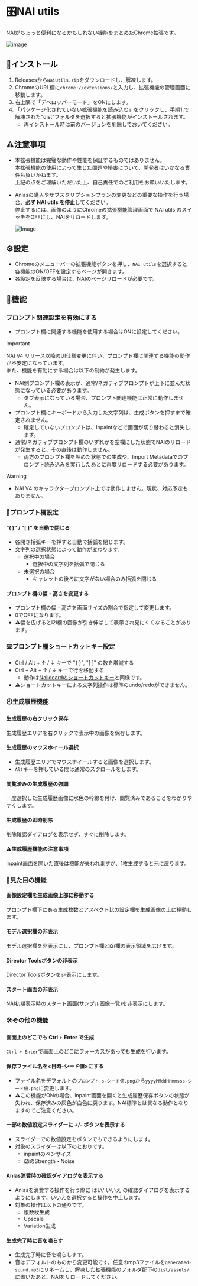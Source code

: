 # 🎛️NAI utils

NAIがちょっと便利になるかもしれない機能をまとめたChrome拡張です。

![image](https://github.com/user-attachments/assets/32779ef8-4f21-4d39-9e82-20824885c01d)

## 📲インストール

1. Releasesから`NaiUtils.zip`をダウンロードし、解凍します。
2. ChromeのURL欄に`chrome://extensions/`と入力し、拡張機能の管理画面に移動します。
3. 右上隅で「デベロッパーモード」をONにします。
4. 「パッケージ化されていない拡張機能を読み込む」をクリックし、手順1.で解凍された"dist"フォルダを選択すると拡張機能がインストールされます。
    - 再インストール時は前のバージョンを削除しておいてください。

## ⚠注意事項

-   本拡張機能は完璧な動作や性能を保証するものではありません。  
    本拡張機能の使用によって生じた問題や損害について、開発者はいかなる責任も負いかねます。  
    上記の点をご理解いただいた上、自己責任でのご利用をお願いいたします。
-   Anlasの購入やサブスクリプションプランの変更などの重要な操作を行う場合、**必ず NAI utils を停止**してください。  
    停止するには、画像のようにChromeの拡張機能管理画面で NAI utils のスイッチをOFFにし、NAIをリロードします。

    ![Image](https://github.com/user-attachments/assets/e1d6a5f6-7a1c-46f0-b0a8-69e3c1ea1e4f)

## ⚙️設定

-   Chromeのメニューバーの拡張機能ボタンを押し、`NAI utils`を選択すると各機能のON/OFFを設定するページが開きます。
-   各設定を反映する場合は、NAIのページリロードが必要です。

## 🧩機能

### プロンプト関連設定を有効にする

-   プロンプト欄に関連する機能を使用する場合はONに設定してください。

> [!IMPORTANT]
> NAI V4 リリース以降のUI仕様変更に伴い、プロンプト欄に関連する機能の動作が不安定になっています。  
> また、機能を有効にする場合は以下の制約が発生します。
>
> -   NAI側プロンプト欄の表示が、通常/ネガティブプロンプトが上下に並んだ状態になっている必要があります。
>     -   タブ表示になっている場合、プロンプト関連機能は正常に動作しません。
> -   プロンプト欄にキーボードから入力した文字列は、生成ボタンを押すまで確定されません。
>     -   確定していないプロンプトは、Inpaintなどで画面が切り替わると消失します。
> -   通常/ネガティブプロンプト欄のいずれかを空欄にした状態でNAIのリロードが発生すると、その直後は動作しません。
>     -   両方のプロンプト欄を埋めた状態での生成や、Import Metadataでのプロンプト読み込みを実行したあとに再度リロードする必要があります。

> [!WARNING]
>
> -   NAI V4 のキャラクタープロンプト上では動作しません。現状、対応予定もありません。

### 📜プロンプト欄設定

#### "( )" / "[ ]" を自動で閉じる

-   各開き括弧キーを押すと自動で括弧を閉じます。
-   文字列の選択状態によって動作が変わります。
    -   選択中の場合
        -   選択中の文字列を括弧で閉じる
    -   未選択の場合
        -   キャレットの後ろに文字がない場合のみ括弧を閉じる

#### プロンプト欄の幅・高さを変更する

-   プロンプト欄の幅・高さを画面サイズの割合で指定して変更します。
-   0でOFFになります。
-   ⚠️幅を広げるとi2i欄の画像が引き伸ばして表示され見にくくなることがあります。

### ⌨️プロンプト欄ショートカットキー設定

-   Ctrl / Alt + ↑ / ↓ キーで "{ }", "[ ]" の数を増減する
-   Ctrl + Alt + ↑ / ↓ キーで行を移動する
    -   動作は[Naildcardのショートカットキー](https://github.com/xmitoux/naildcard#%E3%82%B7%E3%83%A7%E3%83%BC%E3%83%88%E3%82%AB%E3%83%83%E3%83%88%E3%82%AD%E3%83%BC)と同様です。
-   ⚠️ショートカットキーによる文字列操作は標準のundo/redoができません。

### 🕘生成履歴機能

#### 生成履歴の右クリック保存

生成履歴エリアを右クリックで表示中の画像を保存します。

#### 生成履歴のマウスホイール選択

-   生成履歴エリアでマウスホイールすると画像を選択します。
-   `Alt`キーを押している間は通常のスクロールをします。

#### 閲覧済みの生成履歴の強調

一度選択した生成履歴画像に水色の枠線を付け、閲覧済みであることをわかりやすくします。

#### 生成履歴の即時削除

削除確認ダイアログを表示せず、すぐに削除します。

#### ⚠️生成履歴機能の注意事項

inpaint画面を開いた直後は機能が失われますが、1枚生成すると元に戻ります。

### 👀見た目の機能

#### 画像設定欄を生成画像上部に移動する

プロンプト欄下にある生成枚数とアスペクト比の設定欄を生成画像の上に移動します。

#### モデル選択欄の非表示

モデル選択欄を非表示にし、プロンプト欄とi2i欄の表示領域を広げます。

#### Director Toolsボタンの非表示

Director Toolsボタンを非表示にします。

#### スタート画面の非表示

NAI初期表示時のスタート画面(サンプル画像一覧)を非表示にします。

### 🛠️その他の機能

#### 画面上のどこでも Ctrl + Enter で生成

`Ctrl + Enter`で画面上のどこにフォーカスがあっても生成を行います。

#### 保存ファイル名を<日時-シード値>にする

-   ファイル名をデフォルトの`プロンプト s-シード値.png`から`yyyyMMddHHmmsss-シード値.png`に変更します。
-   ⚠️この機能がONの場合、inpaint画面を開くと生成履歴保存ボタンの状態が失われ、保存済みの灰色が白色に戻ります。NAI標準とは異なる動作となりますのでご注意ください。

#### 一部の数値設定スライダーに +/- ボタンを表示する

-   スライダーでの数値設定をボタンでもできるようにします。
-   対象のスライダーは以下のとおりです。
    -   inpaintのペンサイズ
    -   i2iのStrength・Noise

#### Anlas消費時の確認ダイアログを表示する

-   Anlasを消費する操作を行う際に はい/ いいえ の確認ダイアログを表示するようにします。いいえを選択すると操作を中止します。
-   対象の操作は以下の通りです。
    -   複数枚生成
    -   Upscale
    -   Variation生成

#### 生成完了時に音を鳴らす

-   生成完了時に音を鳴らします。
-   音はデフォルトのものから変更可能です。任意のmp3ファイルを`generated-sound.mp3`にリネームし、解凍した拡張機能のフォルダ配下の`dist/assets/`に置いたあと、NAIをリロードしてください。
